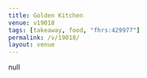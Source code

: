 ```yaml
---
title: Golden Kitchen
venue: v19018
tags: [takeaway, food, "fhrs:429977"]
permalink: /v/19018/
layout: venue
---
```

null
